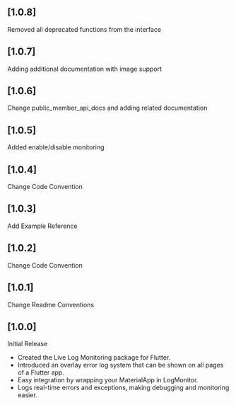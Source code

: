 ##  [1.0.8]
Removed all deprecated functions from the interface
##  [1.0.7]
Adding additional documentation with image support
##  [1.0.6]
Change public_member_api_docs and adding related documentation
##  [1.0.5]
Added enable/disable monitoring
##  [1.0.4]
Change Code Convention
##  [1.0.3]
Add Example Reference
##  [1.0.2]
 Change Code Convention
##  [1.0.1]
Change Readme Conventions
##  [1.0.0]
Initial Release
- Created the Live Log Monitoring package for Flutter.
- Introduced an overlay error log system that can be shown on all pages of a Flutter app.
- Easy integration by wrapping your MaterialApp in LogMonitor.
- Logs real-time errors and exceptions, making debugging and monitoring easier.
